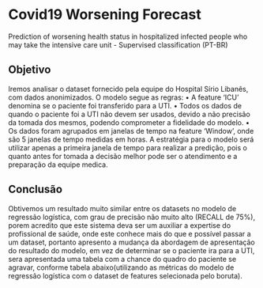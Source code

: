 # Covid19 Worsening Forecast
Prediction of worsening health status in hospitalized infected people who may take the intensive care unit - Supervised classification (PT-BR)
## Objetivo
Iremos analisar o dataset fornecido pela equipe do Hospital Sírio Libanês, com dados anonimizados. O modelo segue as regras:
•	A feature ‘ICU’ denomina se o paciente foi transferido para a UTI.
•	Todos os dados de quando o paciente foi a UTI não devem ser usados, devido a não precisão da tomada dos mesmos, podendo comprometer a fidelidade do modelo.
•	Os dados foram agrupados em janelas de tempo na feature ‘Window’, onde são 5 janelas de tempo medidas em horas.
A estratégia para o modelo será utilizar apenas a primeira janela de tempo para realizar a predição, pois o quanto antes for tomada a decisão melhor pode ser o atendimento e a preparação da equipe medica.

## Conclusão
Obtivemos um resultado muito similar entre os datasets no modelo de regressão logística, com grau de precisão não muito alto (RECALL de 75%), porem acredito que este sistema deva ser um auxiliar a expertise do profissional de saúde, onde este conhece mais do que e possível passar a um dataset, portanto apresento a mudança da abordagem de apresentação do resultado do modelo, em vez de determinar se o paciente ira para a UTI, sera apresentada uma tabela com a chance do quadro do paciente se agravar, conforme tabela abaixo(utilizando as métricas do modelo de regressão logística com o dataset de features selecionada pelo boruta).

